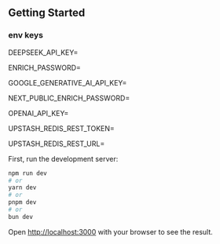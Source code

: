 ## Getting Started

### env keys
DEEPSEEK_API_KEY=

ENRICH_PASSWORD=

GOOGLE_GENERATIVE_AI_API_KEY=

NEXT_PUBLIC_ENRICH_PASSWORD=

OPENAI_API_KEY=

UPSTASH_REDIS_REST_TOKEN=

UPSTASH_REDIS_REST_URL=



First, run the development server:

```bash
npm run dev
# or
yarn dev
# or
pnpm dev
# or
bun dev
```

Open [http://localhost:3000](http://localhost:3000) with your browser to see the result.

